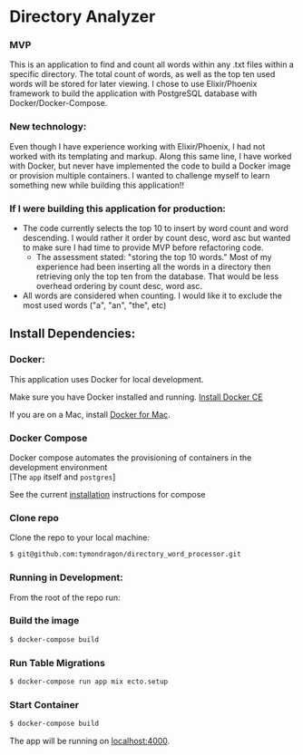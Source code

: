 # Directory Analyzer

### MVP
This is an application to find and count all words within any .txt files within a specific directory. 
The total count of words, as well as the top ten used words will be stored for later viewing. 
I chose to use Elixir/Phoenix framework to build the application with PostgreSQL database with Docker/Docker-Compose.

### New technology:
Even though I have experience working with Elixir/Phoenix, I had not worked with its templating and markup.
Along this same line, I have worked with Docker, but never have implemented the code to build a Docker image or provision multiple containers.
I wanted to challenge myself to learn something new while building this application!!
### If I were building this application for production:
  - The code currently selects the top 10 to insert by word count and word descending. I would rather it order by count desc, word asc but wanted to make sure I had time to provide MVP before refactoring code.
    - The assessment stated: "storing the top 10 words." Most of my experience had been inserting all the words in a directory then retrieving only the top ten from the database. That would be less overhead ordering by count desc, word asc.
  - All words are considered when counting. I would like it to exclude the most used words ("a", "an", "the", etc)


## Install Dependencies:

### Docker:
This application uses Docker for local development.

Make sure you have Docker installed and running.
[Install Docker CE](https://docs.docker.com/install/)

If you are on a Mac, install
[Docker for Mac](https://www.docker.com/docker-mac).

### Docker Compose
Docker compose automates the provisioning of containers in the development
environment<br/>
[The `app` itself and `postgres`]

See the current
[installation](https://docs.docker.com/compose/install/#install-compose)
instructions for compose

### Clone repo
Clone the repo to your local machine:

```sh
$ git@github.com:tymondragon/directory_word_processor.git
```

### Running in Development:
From the root of the repo run:

### Build the image
```sh
$ docker-compose build
```

### Run Table Migrations
```sh
$ docker-compose run app mix ecto.setup
```

### Start Container
```sh
$ docker-compose build
```

The app  will be running on
[localhost:4000](http://localhost:4000/).